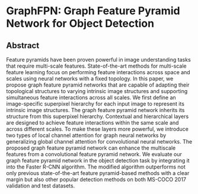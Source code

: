 # GraphFPN: Graph Feature Pyramid Network for Object Detection


## Abstract

Feature pyramids have been proven powerful in image understanding tasks that require multi-scale features. State-of-the-art methods for multi-scale feature learning focus on performing feature interactions across space and scales using neural networks with a fixed topology. In this paper, we propose graph feature pyramid networks that are capable of adapting their topological structures to varying intrinsic image structures and supporting simultaneous feature interactions across all scales. We first define an image-specific superpixel hierarchy for each input image to represent its intrinsic image structures. The graph feature pyramid network inherits its structure from this superpixel hierarchy. Contextual and hierarchical layers are designed to achieve feature interactions within the same scale and across different scales. To make these layers more powerful, we introduce two types of local channel attention for graph neural networks by generalizing global channel attention for convolutional neural networks. The proposed graph feature pyramid network can enhance the multiscale features from a convolutional feature pyramid network. We evaluate our graph feature pyramid network in the object detection task by integrating it into the Faster R-CNN algorithm. The modified algorithm outperforms not only previous state-of-the-art feature pyramid-based methods with a clear margin but also other popular detection methods on both MS-COCO 2017 validation and test datasets.
